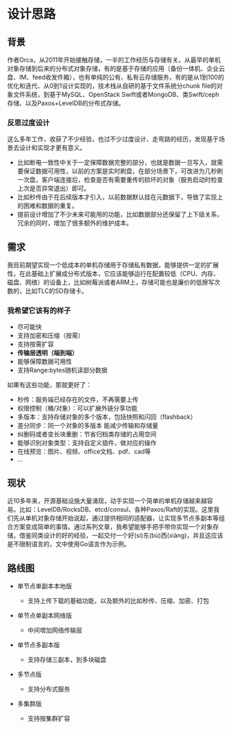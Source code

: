 # 设计思路

## 背景

作者Orca，从2011年开始接触存储，一半的工作经历与存储有关。从最早的单机对象存储到后来的分布式对象存储，有的是基于存储的应用（备份一体机、企业云盘、IM、feed收发件箱），也有单纯的公有、私有云存储服务，有的是从1到100的优化和迭代、从0到1设计实现的，技术栈从自研的基于文件系统分chunk file的对象文件系统，到基于MySQL、OpenStack Swift或者MongoDB、类Swift/ceph存储、以及Paxos+LevelDB的分布式存储。

### 反思过度设计

这么多年工作，收获了不少经验，也过不少过度设计、走弯路的经历，发现基于场景去设计和实现才更有意义。
- 比如断电一致性中关于一定保障数据完整的部分，也就是数据一旦写入，就需要保证数据可用性，以前的方案是实时刷盘，在部分场景下，可改进为几秒刷一次盘，客户端连接后，检查是否有需要重传的损坏的对象（服务启动时检查上次是否异常退出）即可。
- 比如秒传由于在后续版本才引入，以前数据默认挂在元数据下，导致了实现上的困难和数据的重复。
- 提前设计增加了不少未来可能用的功能，比如数据部分还保留了上下级关系，冗余的同时，增加了很多额外的维护成本。

## 需求

我目前期望实现一个低成本的单机存储用于存储私有数据，能够提供一定的扩展性，在此基础上扩展成分布式版本，它应该能够运行在配置较低（CPU、内存、磁盘、网络）的设备上，比如树莓派或者ARM上，存储可能也是廉价的低擦写次数的，比如TLC的SD存储卡。

### 我希望它该有的样子

- 尽可能快
- 支持加密和压缩（按需）
- 支持按需扩容
- **传输层透明（端到端）**
- 能够保障数据可用性
- 支持Range:bytes随机读部分数据

如果有这些功能，那就更好了：

- 秒传：服务端已经存在的文件，不再需要上传
- 权限控制（桶/对象）：可以扩展外链分享功能
- 多版本：支持存储对象的多个版本，包括快照和闪回（flashback）
- 差分同步：同一个对象的多版本  能减少传输和存储量
- 纠删码或者变长块重删：节省归档类存储的占用空间
- 能够识别对象类型：支持自定义插件，做对应的操作
- 在线预览：图片、视频、office文档、pdf、cad等
- ...

## 现状

近10多年来，开源基础设施大量涌现，动手实现一个简单的单机存储越来越容易。比如：LevelDB/RocksDB、etcd/consul、各种Paxos/Raft的实现。这里我们先从单机对象存储开始说起，通过提供相同的适配器，让实现多节点多副本等组合方案变成简单的事情。通过系列文章，我希望能够手把手带你实现一个对象存储，借鉴同类设计的好的经验，一起交付一个好(sì)东(bù)西(xiàng)，并且这应该是不限制语言的，文中使用Go语言作为示例。

## 路线图

- 单节点单副本本地版

  - 支持上传下载的基础功能，以及额外的比如秒传、压缩、加密、打包

- 单节点单副本网络版

  - 中间增加网络传输层

- 单节点多副本版

  - 支持存储三副本，到多块磁盘

- 多节点版

  - 支持分布式服务

- 多集群版

  - 支持按集群扩容
